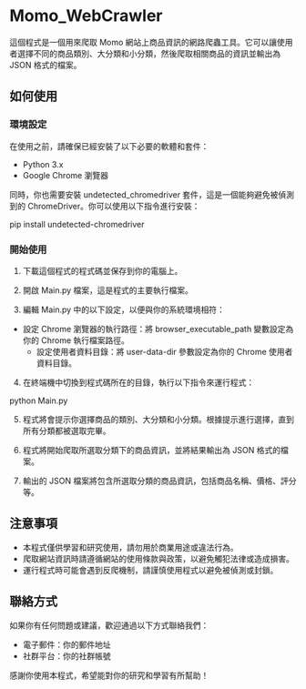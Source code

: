 # Momo_WebCrawler
這個程式是一個用來爬取 Momo 網站上商品資訊的網路爬蟲工具。它可以讓使用者選擇不同的商品類別、大分類和小分類，然後爬取相關商品的資訊並輸出為 JSON 格式的檔案。


## 如何使用
### 環境設定
在使用之前，請確保已經安裝了以下必要的軟體和套件：

- Python 3.x
- Google Chrome 瀏覽器

同時，你也需要安裝 undetected_chromedriver 套件，這是一個能夠避免被偵測到的 ChromeDriver。你可以使用以下指令進行安裝：

pip install undetected-chromedriver


### 開始使用
1. 下載這個程式的程式碼並保存到你的電腦上。

2. 開啟 Main.py 檔案，這是程式的主要執行檔案。

3. 編輯 Main.py 中的以下設定，以便與你的系統環境相符：

   
- 設定 Chrome 瀏覽器的執行路徑：將 browser_executable_path 變數設定為你的 Chrome 執行檔案路徑。
  - 設定使用者資料目錄：將 user-data-dir 參數設定為你的 Chrome 使用者資料目錄。

4. 在終端機中切換到程式碼所在的目錄，執行以下指令來運行程式：

python Main.py


5. 程式將會提示你選擇商品的類別、大分類和小分類。根據提示進行選擇，直到所有分類都被選取完畢。

6. 程式將開始爬取所選取分類下的商品資訊，並將結果輸出為 JSON 格式的檔案。

7. 輸出的 JSON 檔案將包含所選取分類的商品資訊，包括商品名稱、價格、評分等。

## 注意事項
- 本程式僅供學習和研究使用，請勿用於商業用途或違法行為。
- 爬取網站資訊時請遵循網站的使用條款與政策，以避免觸犯法律或造成損害。
- 運行程式時可能會遇到反爬機制，請謹慎使用程式以避免被偵測或封鎖。

## 聯絡方式
如果你有任何問題或建議，歡迎通過以下方式聯絡我們：

- 電子郵件：你的郵件地址
- 社群平台：你的社群帳號

感謝你使用本程式，希望能對你的研究和學習有所幫助！
